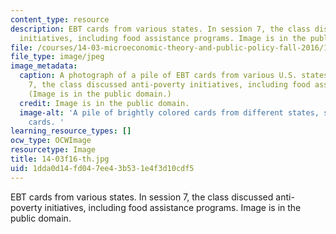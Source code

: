 ```yaml
---
content_type: resource
description: EBT cards from various states. In session 7, the class discussed anti-poverty
  initiatives, including food assistance programs. Image is in the public domain.
file: /courses/14-03-microeconomic-theory-and-public-policy-fall-2016/1dda0d14fd047ee43b531e4f3d10cdf5_14-03f16-th.jpg
file_type: image/jpeg
image_metadata:
  caption: A photograph of a pile of EBT cards from various U.S. states. In session
    7, the class discussed anti-poverty initiatives, including food assistance programs.
    (Image is in the public domain.)
  credit: Image is in the public domain.
  image-alt: 'A pile of brightly colored cards from different states, similar to credit
    cards. '
learning_resource_types: []
ocw_type: OCWImage
resourcetype: Image
title: 14-03f16-th.jpg
uid: 1dda0d14-fd04-7ee4-3b53-1e4f3d10cdf5
---
```

EBT cards from various states. In session 7, the class discussed anti-poverty initiatives, including food assistance programs. Image is in the public domain.

